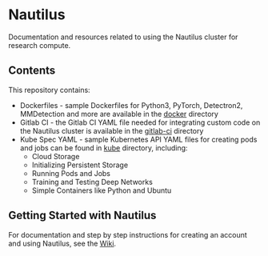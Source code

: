 # Nautilus

Documentation and resources related to using the Nautilus cluster for research compute. 

## Contents
This repository contains:

* Dockerfiles - sample Dockerfiles for Python3, PyTorch, Detectron2, MMDetection and more are available in the [docker](https://vcs.missouri.edu/hpdi/nautilus/-/tree/main/docker) directory
* Gitlab CI - the Gitlab CI YAML file needed for integrating custom code on the Nautilus cluster is available in the [gitlab-ci](https://vcs.missouri.edu/hpdi/nautilus/-/tree/main/gitlab-ci) directory
* Kube Spec YAML - sample Kubernetes API YAML files for creating pods and jobs can be found in [kube](https://vcs.missouri.edu/hpdi/nautilus/-/tree/main/kube) directory, including:
    * Cloud Storage
    * Initializing Persistent Storage
    * Running Pods and Jobs
    * Training and Testing Deep Networks
    * Simple Containers like Python and Ubuntu

## Getting Started with Nautilus
For documentation and step by step instructions for creating an account and using Nautilus, see the [Wiki](https://vcs.missouri.edu/hpdi/nautilus/-/wikis/home).
